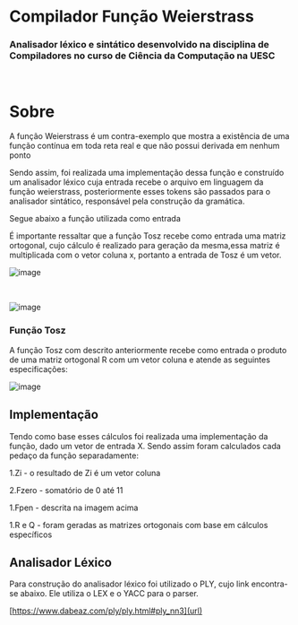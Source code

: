 # Compilador Função Weierstrass


<h3>Analisador léxico e sintático desenvolvido na disciplina de Compiladores no curso de Ciência da Computação na UESC</h3>

<br />
<h1>Sobre</h1>

<p>A função Weierstrass é um contra-exemplo que mostra a existência de uma função contínua em toda reta real e que não possui derivada em nenhum ponto</p>
<p> Sendo assim, foi realizada uma implementação dessa função e construído um analisador léxico cuja entrada recebe o arquivo em linguagem da função weierstrass, posteriormente esses tokens são passados para o analisador sintático, responsável pela construção da gramática.

<br />
<p>Segue abaixo a função utilizada como entrada</p>
<p> É importante ressaltar que a função Tosz recebe como entrada uma matriz ortogonal, cujo cálculo é realizado para geração da mesma,essa matriz é multiplicada com o vetor coluna x, portanto a entrada de Tosz é um vetor.

![image](https://user-images.githubusercontent.com/46492977/127743523-baa2f639-1e86-409e-965e-18ea97dcb5cb.png)

<br />

![image](https://user-images.githubusercontent.com/46492977/127743647-cf68244b-1e6d-426e-ac3e-541a0de2b27d.png)
  

<h3>Função Tosz</h3>

<p>A função Tosz com descrito anteriormente recebe como entrada o produto de uma matriz ortogonal R com um vetor coluna e atende as seguintes especificações:</p>

![image](https://user-images.githubusercontent.com/46492977/127743866-a557565a-ab53-471d-bb0d-19512c59d055.png)


<h2>Implementação</h2>

<p>Tendo como base esses cálculos foi realizada uma implementação da função, dado um vetor de entrada X. Sendo assim foram calculados cada pedaço da função separadamente:</p>
<p>1.Zi - o resultado de Zi é um vetor coluna</p>
<p>2.Fzero - somatório de 0 até 11</p>
<p>1.Fpen - descrita na imagem acima</p>
<p>1.R e Q - foram geradas as matrizes ortogonais com base em cálculos específicos</p>


<h2>Analisador Léxico</h2>

<p>Para construção do analisador léxico foi utilizado o PLY, cujo link encontra-se abaixo. Ele utiliza o LEX e o YACC para o parser.</p>

[https://www.dabeaz.com/ply/ply.html#ply_nn3](url)





